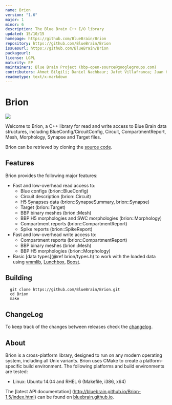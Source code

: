 ```yaml
---
name: Brion
version: "1.6"
major: 1
minor: 6
description: The Blue Brain C++ I/O library
updated: 15/10/15
homepage: https://github.com/BlueBrain/Brion
repository: https://github.com/BlueBrain/Brion
issuesurl: https://github.com/BlueBrain/Brion
packageurl: 
license: LGPL
maturity: EP
maintainers: Blue Brain Project (bbp-open-source@googlegroups.com)
contributors: Ahmet Bilgili; Daniel Nachbaur; Jafet Villafranca; Juan Hernando; Mike Gevaert; Raphael Dumusc; Stefan Eilemann; hernando
readmetype: text/x-markdown
---
```

# Brion

![](doc/BBPLOGO350.jpg)

Welcome to Brion, a C++ library for read and write access to Blue Brain data
structures, including BlueConfig/CircuitConfig, Circuit, CompartmentReport,
Mesh, Morphology, Synapse and Target files.

Brion can be retrieved by cloning the
[source code](https://github.com/BlueBrain/Brion.git).

## Features

Brion provides the following major features:

* Fast and low-overhead read access to:
  * Blue configs (brion::BlueConfig)
  * Circuit description (brion::Circuit)
  * H5 Synapses data (brion::SynapseSummary, brion::Synapse)
  * Target (brion::Target)
  * BBP binary meshes (brion::Mesh)
  * BBP H5 morphologies and SWC morphologies (brion::Morphology)
  * Compartment reports (brion::CompartmentReport)
  * Spike reports (brion::SpikeReport)
* Fast and low-overhead write access to:
  * Compartment reports (brion::CompartmentReport)
  * BBP binary meshes (brion::Mesh)
  * BBP H5 morphologies (brion::Morphology)
* Basic [data types](@ref brion/types.h) to work with the loaded data using
  [vmmlib](http://vmml.github.io/vmmlib),
  [Lunchbox](http://eyescale.github.io/Lunchbox-1.8/index.html),
  [Boost](http://www.boost.org/doc/libs).

## Building

~~~
  git clone https://github.com/BlueBrain/Brion.git
  cd Brion
  make
~~~

## ChangeLog

To keep track of the changes between releases check the [changelog](doc/Changelog.md).

## About

Brion is a cross-platform library, designed to run on any modern operating
system, including all Unix variants. Brion uses CMake to create a
platform-specific build environment. The following platforms and build
environments are tested:

* Linux: Ubuntu 14.04 and RHEL 6 (Makefile, i386, x64)

The [latest API documentation]
(http://bluebrain.github.io/Brion-1.5/index.html) can be found on
[bluebrain.github.io](http://bluebrain.github.io).

